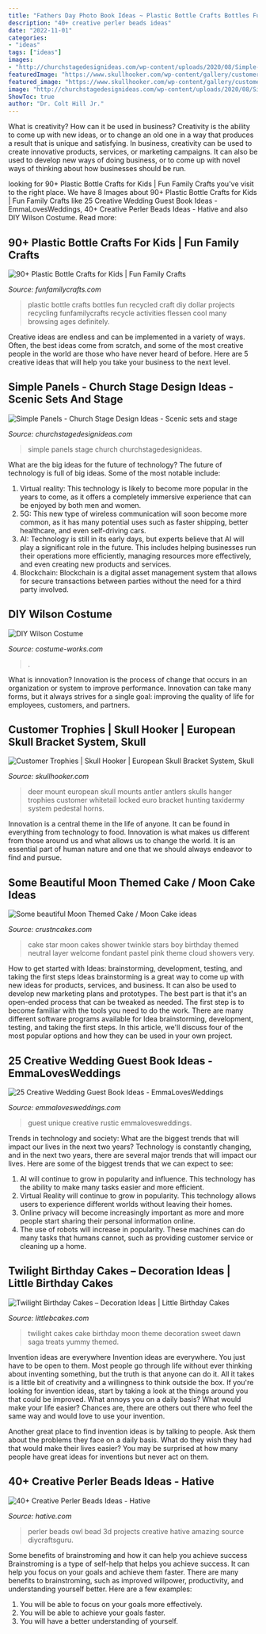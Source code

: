 ```yaml
---
title: "Fathers Day Photo Book Ideas ~ Plastic Bottle Crafts Bottles Fun Recycled Craft Diy Dollar Projects Recycling Funfamilycrafts Recycle Activities Flessen Cool Many Browsing Ages Definitely"
description: "40+ creative perler beads ideas"
date: "2022-11-01"
categories:
- "ideas"
tags: ["ideas"]
images:
- "http://churchstagedesignideas.com/wp-content/uploads/2020/08/Simple-Panels-Stage-Design.jpg"
featuredImage: "https://www.skullhooker.com/wp-content/gallery/customer-trophies/locked-up.jpeg"
featured_image: "https://www.skullhooker.com/wp-content/gallery/customer-trophies/locked-up.jpeg"
image: "http://churchstagedesignideas.com/wp-content/uploads/2020/08/Simple-Panels-Stage-Design.jpg"
ShowToc: true
author: "Dr. Colt Hill Jr."
---
```



What is creativity? How can it be used in business?
Creativity is the ability to come up with new ideas, or to change an old one in a way that produces a result that is unique and satisfying. In business, creativity can be used to create innovative products, services, or marketing campaigns. It can also be used to develop new ways of doing business, or to come up with novel ways of thinking about how businesses should be run.

	

		
looking for 90+ Plastic Bottle Crafts for Kids | Fun Family Crafts you've visit to the right place. We have 8 Images about 90+ Plastic Bottle Crafts for Kids | Fun Family Crafts like 25 Creative Wedding Guest Book Ideas - EmmaLovesWeddings, 40+ Creative Perler Beads Ideas - Hative and also DIY Wilson Costume. Read more:
		
    
## 90+ Plastic Bottle Crafts For Kids | Fun Family Crafts

<img loading=lazy src="http://funfamilycrafts.com/wp-content/uploads/2014/08/plastic-bottle-crafts.jpg" onerror="this.onerror=null;this.src='https://tse3.mm.bing.net/th?id=OIP.skR_ywco0dpYs0PQR73qtQHaK4&amp;pid=15.1';" alt="90+ Plastic Bottle Crafts for Kids | Fun Family Crafts">

_Source: funfamilycrafts.com_

>plastic bottle crafts bottles fun recycled craft diy dollar projects recycling funfamilycrafts recycle activities flessen cool many browsing ages definitely. 

	

Creative ideas are endless and can be implemented in a variety of ways. Often, the best ideas come from scratch, and some of the most creative people in the world are those who have never heard of before. Here are 5 creative ideas that will help you take your business to the next level.

    
## Simple Panels - Church Stage Design Ideas - Scenic Sets And Stage

<img loading=lazy src="http://churchstagedesignideas.com/wp-content/uploads/2020/08/Simple-Panels-Stage-Design.jpg" onerror="this.onerror=null;this.src='https://tse3.mm.bing.net/th?id=OIP.QETSipeTbZlL-1BXZ7dNIgHaDt&amp;pid=15.1';" alt="Simple Panels - Church Stage Design Ideas - Scenic sets and stage">

_Source: churchstagedesignideas.com_

>simple panels stage church churchstagedesignideas. 

	

What are the big ideas for the future of technology?
The future of technology is full of big ideas. Some of the most notable include:
1. Virtual reality: This technology is likely to become more popular in the years to come, as it offers a completely immersive experience that can be enjoyed by both men and women.
2. 5G: This new type of wireless communication will soon become more common, as it has many potential uses such as faster shipping, better healthcare, and even self-driving cars.
3. AI: Technology is still in its early days, but experts believe that AI will play a significant role in the future. This includes helping businesses run their operations more efficiently, managing resources more effectively, and even creating new products and services.
4. Blockchain: Blockchain is a digital asset management system that allows for secure transactions between parties without the need for a third party involved.

    
## DIY Wilson Costume

<img loading=lazy src="https://photos.costume-works.com/full/wilson4.jpg" onerror="this.onerror=null;this.src='https://tse1.mm.bing.net/th?id=OIP.CEKFhMK0U8ufaiiROzwMLwHaLZ&amp;pid=15.1';" alt="DIY Wilson Costume">

_Source: costume-works.com_

>. 

	

What is innovation?
Innovation is the process of change that occurs in an organization or system to improve performance. Innovation can take many forms, but it always strives for a single goal: improving the quality of life for employees, customers, and partners.

    
## Customer Trophies | Skull Hooker | European Skull Bracket System, Skull

<img loading=lazy src="https://www.skullhooker.com/wp-content/gallery/customer-trophies/locked-up.jpeg" onerror="this.onerror=null;this.src='https://tse1.mm.bing.net/th?id=OIP.frtkZv4eEVrUgg4NmUKvyQAAAA&amp;pid=15.1';" alt="Customer Trophies | Skull Hooker | European Skull Bracket System, Skull">

_Source: skullhooker.com_

>deer mount european skull mounts antler antlers skulls hanger trophies customer whitetail locked euro bracket hunting taxidermy system pedestal horns. 

	

Innovation is a central theme in the life of anyone. It can be found in everything from technology to food. Innovation is what makes us different from those around us and what allows us to change the world. It is an essential part of human nature and one that we should always endeavor to find and pursue.

    
## Some Beautiful Moon Themed Cake / Moon Cake Ideas

<img loading=lazy src="https://www.crustncakes.com/blog/wp-content/uploads/2019/08/831152c8bfe02d615970235ff5ba8d05.jpg" onerror="this.onerror=null;this.src='https://tse4.mm.bing.net/th?id=OIP.yLtjJIv49w6UejK9-4QNDAHaJ3&amp;pid=15.1';" alt="Some beautiful Moon Themed Cake / Moon Cake ideas">

_Source: crustncakes.com_

>cake star moon cakes shower twinkle stars boy birthday themed neutral layer welcome fondant pastel pink theme cloud showers very. 

	

How to get started with Ideas: brainstorming, development, testing, and taking the first steps
Ideas brainstorming is a great way to come up with new ideas for products, services, and business. It can also be used to develop new marketing plans and prototypes. The best part is that it's an open-ended process that can be tweaked as needed. The first step is to become familiar with the tools you need to do the work. There are many different software programs available for Idea brainstorming, development, testing, and taking the first steps. In this article, we'll discuss four of the most popular options and how they can be used in your own project.

    
## 25 Creative Wedding Guest Book Ideas - EmmaLovesWeddings

<img loading=lazy src="http://emmalovesweddings.com/wp-content/uploads/2018/01/unique-wedding-guest-book.jpg" onerror="this.onerror=null;this.src='https://tse3.mm.bing.net/th?id=OIP.bLf8Ossb_5sYTfO0LZBTxgHaLH&amp;pid=15.1';" alt="25 Creative Wedding Guest Book Ideas - EmmaLovesWeddings">

_Source: emmalovesweddings.com_

>guest unique creative rustic emmalovesweddings. 

	

Trends in technology and society: What are the biggest trends that will impact our lives in the next two years?
Technology is constantly changing, and in the next two years, there are several major trends that will impact our lives. Here are some of the biggest trends that we can expect to see: 
1) AI will continue to grow in popularity and influence. This technology has the ability to make many tasks easier and more efficient. 
2) Virtual Reality will continue to grow in popularity. This technology allows users to experience different worlds without leaving their homes. 
3) Online privacy will become increasingly important as more and more people start sharing their personal information online. 
4) The use of robots will increase in popularity. These machines can do many tasks that humans cannot, such as providing customer service or cleaning up a home.

    
## Twilight Birthday Cakes – Decoration Ideas | Little Birthday Cakes

<img loading=lazy src="http://www.littlebcakes.com/wp-content/uploads/2014/01/Twilight-Cake.jpg" onerror="this.onerror=null;this.src='https://tse2.mm.bing.net/th?id=OIP.GLnlGku0do60_6WTJn9z1QHaKr&amp;pid=15.1';" alt="Twilight Birthday Cakes – Decoration Ideas | Little Birthday Cakes">

_Source: littlebcakes.com_

>twilight cakes cake birthday moon theme decoration sweet dawn saga treats yummy themed. 

	

Invention ideas are everywhere
Invention ideas are everywhere. You just have to be open to them. Most people go through life without ever thinking about inventing something, but the truth is that anyone can do it. All it takes is a little bit of creativity and a willingness to think outside the box.
If you're looking for invention ideas, start by taking a look at the things around you that could be improved. What annoys you on a daily basis? What would make your life easier? Chances are, there are others out there who feel the same way and would love to use your invention.

Another great place to find invention ideas is by talking to people. Ask them about the problems they face on a daily basis. What do they wish they had that would make their lives easier? You may be surprised at how many people have great ideas for inventions but never act on them.

    
## 40+ Creative Perler Beads Ideas - Hative

<img loading=lazy src="https://hative.com/wp-content/uploads/2014/04/perler-beads-ideas/31-owl-perler-beads.jpg" onerror="this.onerror=null;this.src='https://tse1.mm.bing.net/th?id=OIP.U3Mtwd-ryfCBJqXOcNyC7AHaJK&amp;pid=15.1';" alt="40+ Creative Perler Beads Ideas - Hative">

_Source: hative.com_

>perler beads owl bead 3d projects creative hative amazing source diycraftsguru. 

	

Some benefits of brainstroming and how it can help you achieve success
Brainstroming is a type of self-help that helps you achieve success. It can help you focus on your goals and achieve them faster. There are many benefits to brainstroming, such as improved willpower, productivity, and understanding yourself better. Here are a few examples: 
1) You will be able to focus on your goals more effectively.
2) You will be able to achieve your goals faster.
3) You will have a better understanding of yourself.

